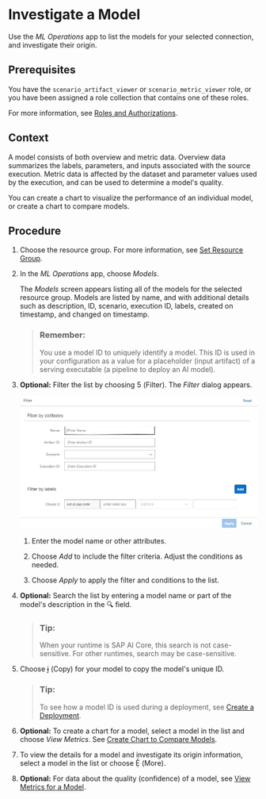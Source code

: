 <!-- loio90d641f9a1f2421cb0a21fae697068ef -->

<link rel="stylesheet" type="text/css" href="css/sap-icons.css"/>

# Investigate a Model

Use the *ML Operations* app to list the models for your selected connection, and investigate their origin.



<a name="loio90d641f9a1f2421cb0a21fae697068ef__prereq_lmh_lrd_jpb"/>

## Prerequisites

You have the `scenario_artifact_viewer` or `scenario_metric_viewer` role, or you have been assigned a role collection that contains one of these roles.

For more information, see [Roles and Authorizations](roles-and-authorizations-4ef8499.md).



<a name="loio90d641f9a1f2421cb0a21fae697068ef__context_qdr_rbd_15b"/>

## Context

A model consists of both overview and metric data. Overview data summarizes the labels, parameters, and inputs associated with the source execution. Metric data is affected by the dataset and parameter values used by the execution, and can be used to determine a model's quality.

You can create a chart to visualize the performance of an individual model, or create a chart to compare models.



<a name="loio90d641f9a1f2421cb0a21fae697068ef__steps_qkj_n3p_5nb"/>

## Procedure

1.  Choose the resource group. For more information, see [Set Resource Group](set-resource-group-0c07728.md#loio0c077289f29d4147921fb07ab0f68b7f).

2.  In the *ML Operations* app, choose *Models*.

    The *Models* screen appears listing all of the models for the selected resource group. Models are listed by name, and with additional details such as description, ID, scenario, execution ID, labels, created on timestamp, and changed on timestamp.

    > ### Remember:  
    > You use a model ID to uniquely identify a model. This ID is used in your configuration as a value for a placeholder \(input artifact\) of a serving executable \(a pipeline to deploy an AI model\).

3.  **Optional:** Filter the list by choosing <span class="SAP-icons"></span> \(Filter\). The *Filter* dialog appears.

    ![Filter by attributes dialog.](images/Image_AIL_MLOps_Model_Filter_fdd840f.jpg)

    1.  Enter the model name or other attributes.

    2.  Choose *Add* to include the filter criteria. Adjust the conditions as needed.

    3.  Choose *Apply* to apply the filter and conditions to the list.


4.  **Optional:** Search the list by entering a model name or part of the model's description in the :mag: field.

    > ### Tip:  
    > When your runtime is SAP AI Core, this search is not case-sensitive. For other runtimes, search may be case-sensitive.

5.  Choose <span class="SAP-icons"></span> \(Copy\) for your model to copy the model's unique ID.

    > ### Tip:  
    > To see how a model ID is used during a deployment, see [Create a Deployment](create-a-deployment-33b34e9.md).

6.  **Optional:** To create a chart for a model, select a model in the list and choose *View Metrics*. See [Create Chart to Compare Models](create-chart-to-compare-models-a943fa7.md).

7.  To view the details for a model and investigate its origin information, select a model in the list or choose <span class="SAP-icons"></span> \(More\).

8.  **Optional:** For data about the quality \(confidence\) of a model, see [View Metrics for a Model](view-metrics-for-a-model-354931f.md).


